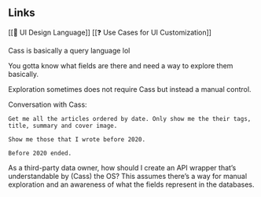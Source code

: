 ## Links
[[📝 UI Design Language]] [[❓ Use Cases for UI Customization]]

Cass is basically a query language lol

You gotta know what fields are there and need a way to explore them basically.

Exploration sometimes does not require Cass but instead a manual control.

Conversation with Cass:
```
Get me all the articles ordered by date. Only show me the their tags, title, summary and cover image.

Show me those that I wrote before 2020.

Before 2020 ended.
```

As a third-party data owner, how should I create an API wrapper that’s understandable by (Cass) the OS? This assumes there’s a way for manual exploration and an awareness of what the fields represent in the databases.